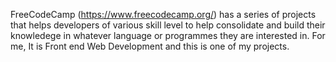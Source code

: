 FreeCodeCamp (https://www.freecodecamp.org/) has a series of projects that helps developers of various skill level to help consolidate and build their knowledege in whatever language 
or programmes they are interested in. For me, It is Front end Web Development and this is one of my projects.
